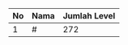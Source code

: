 | No | Nama            | Jumlah Level |
|----|-----------------|--------------|
| 1  | #    |    272        |
